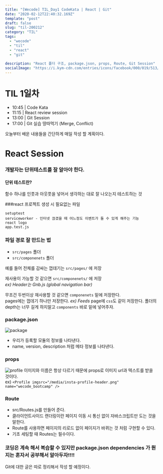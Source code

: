 ```yaml
---
title: "[Wecode] TIL_Day1 CodeKata | React | Git"
date: "2020-02-12T22:40:32.169Z"
template: "post"
draft: false
slug: "til-200212"
category: "TIL"
tags:
  - "wecode"
  - "til"
  - "react"
  - "git"
  
description: "React 폴더 구조, package.json, props, Route, Git Session"
socialImage: "https://i.kym-cdn.com/entries/icons/facebook/000/019/513/til.jpg"
---
```

<!-- ![workflow](/media/react-logo.png) -->
# TIL 1일차
- 10:45 | Code Kata
- 11:15 | React review session
- 13:00 | Git Session
- 17:00 | Git 실습 땅따먹기 (Merge, Conflict)


오늘부터 배운 내용들을 간단하게 매일 작성 할 계획이다.

# React Session
### 개발자는 단위테스트를 잘 알아야 한다.
#### 단위 테스트란?
  함수 하나를 인풋과 아웃풋을 넣어서 생각하는 대로 잘 나오는지 테스트하는 것

###react 프로젝트 생성 시 필요없는 파일
```
setuptest   
serviceworker - 인터넷 끊겼을 때 어느정도 이벤트가 돌 수 있게 해주는 기능   
react logo   
app.test.js   
```

### 파일 경로 잘 만드는 법
- `src/pages` 폴더   
- `src/componenets` 폴더

예를 들어 전체를 감싸는 껍데기는 `src/pages/` 에 저장

재사용이 가능할 것 같으면 `src/componenets/` 에 저장   
*ex) Header는 Gnb.js (global navigation bar)*

무조건 두번이상 재사용할 것 같으면 `componenets` 밑에 저장한다.   
pages에는 껍데기 하나만 저장한다. *ex) Feeds*
page에 `css`도 같이 저장한다.
폴더의 depth는 너무 길게 하지말고 `components` 바로 밑에 넣어주자.


### package.json
![package](https://miro.medium.com/max/719/1*jmc7vMUjN_vIO2zq7S-YVw.png)
- 우리가 등록할 모듈의 정보를 나타낸다.   
- name, version, description 처럼 메타 정보를 나타낸다.

### props
![profile](https://www.designyourway.net/blog/wp-content/uploads/2018/08/dribbble-ig-1-700x525.jpg)
이미지와 이름은 항상 다르기 때문에 props로 이미지 url과 텍스트를 받을 것이다.   
ex) `<Profile imgsrc="/media/insta-profile-header.png" name="wecode_bootcamp" />`


### Route
- src/Routes.js를 만들어 준다.   
- 클라이언트사이드 랜더링이란 페이지 이동 시 통신 없이 자바스크립트만 도는 것을 말한다.   
- Route를 사용하면 페이지의 리로드 없이 페이지가 바뀌는 것 처럼 구현할 수 있다.   
- 기초 세팅할 때 Routes는 필수이다.   

### 코딩은 계속 해서 복습할 수 있지만 package.json dependencies 가 뭔지는 혼자서 공부해서 알아두자!!!!

Git에 대한 글은 따로 정리해서 작성 할 예정이다.